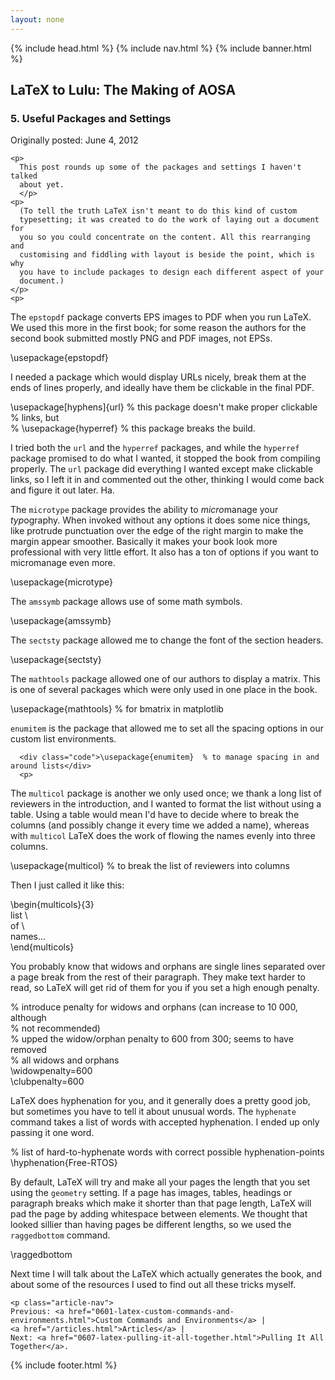 ```yaml
---
layout: none
---
```

<html>
<head>
  {% include head.html %}
</head>

<body>
  {% include nav.html %}
  {% include banner.html %}

  <section class="content box">
    <h2 id="top">LaTeX to Lulu: The Making of AOSA</h2>
    <h3 class="l2l">5. Useful Packages and Settings</h3>
    <p class="pubdate">Originally posted: June 4, 2012</p>

    <p>
      This post rounds up some of the packages and settings I haven't talked
      about yet.
      </p>
    <p>
      (To tell the truth LaTeX isn't meant to do this kind of custom
      typesetting; it was created to do the work of laying out a document for
      you so you could concentrate on the content. All this rearranging and
      customising and fiddling with layout is beside the point, which is why
      you have to include packages to design each different aspect of your
      document.)
    </p>
    <p>
The <code>epstopdf</code> package converts EPS images to PDF when you run LaTeX. We used this more in the first book; for some reason the authors for the second book submitted mostly PNG and PDF images, not EPSs.
    </p>
    <div class="code">\usepackage{epstopdf}</div>
    <p>
      I needed a package which would display URLs nicely, break them at the ends of lines properly, and ideally have them be clickable in the final PDF.
    </p>
    <div class="code">
    \usepackage[hyphens]{url} % this package doesn't make proper clickable<br />
    % links, but <br />
    % \usepackage{hyperref} % this package breaks the build.
    </div>
    <p> 
      I tried both the <code>url</code> and the <code>hyperref</code> packages, and while the <code>hyperref</code> package promised to do what I wanted, it stopped the book from compiling properly. The <code>url</code> package did everything I wanted except make clickable links, so I left it in and commented out the other, thinking I would come back and figure it out later. Ha.
      </p>
      <p>
        The <code>microtype</code> package provides the ability to
        <em>micro</em>manage your <em>typ</em>ography. When invoked without any
        options it does some nice things, like protrude punctuation over the
        edge of the right margin to make the margin appear smoother. Basically
        it makes your book look more professional with very little effort. It
        also has a ton of options if you want to micromanage even more.
      </p>
      <div class="code">\usepackage{microtype}</div>
      <p>
        The <code>amssymb</code> package allows use of some math symbols.
      </p>
      <div class="code">\usepackage{amssymb}</div>
      <p>
        The <code>sectsty</code> package allowed me to change the font of the section headers.
      </p>
      <div class="code">\usepackage{sectsty}</div>
      <p>
        The <code>mathtools</code> package allowed one of our authors to display a matrix. This is one of several packages which were only used in one place in the book.
      </p>
      <div class="code">\usepackage{mathtools} % for bmatrix in matplotlib</div>
      <p>
        <code>enumitem</code> is the package that allowed me to set all the spacing options in our custom list environments.
      </p>

      <div class="code">\usepackage{enumitem}  % to manage spacing in and around lists</div>
      <p>
The <code>multicol</code> package is another we only used once; we thank a long list of reviewers in the introduction, and I wanted to format the list without using a table. Using a table would mean I'd have to decide where to break the columns (and possibly change it every time we added a name), whereas with <code>multicol</code> LaTeX does the work of flowing the names evenly into three columns.
      </p>
      <div class="code">\usepackage{multicol} % to break the list of reviewers into columns</div>
      <p>
        Then I just called it like this:
      </p>
      <div class="code">
        \begin{multicols}{3}<br />
        list \\<br />
        of \\<br />
        names...<br />
        \end{multicols}
      </div>
      <p>
        You probably know that widows and orphans are single lines separated
        over a page break from the rest of their paragraph. They make text
        harder to read, so LaTeX will get rid of them for you if you set a high
        enough penalty.
      </p>
      <div class="code">
        % introduce penalty for widows and orphans (can increase to 10 000, although<br />
        % not recommended)<br />
        % upped the widow/orphan penalty to 600 from 300; seems to have removed<br />
        % all widows and orphans <br />
        \widowpenalty=600<br />
        \clubpenalty=600</div>
      <p>
        LaTeX does hyphenation for you, and it generally does a pretty good job, but sometimes you have to tell it about unusual words. The <code>hyphenate</code> command takes a list of words with accepted hyphenation. I ended up only passing it one word.
      </p>
      <div class="code">% list of hard-to-hyphenate words with correct possible hyphenation-points<br />
\hyphenation{Free-RTOS}</div>
      <p>
        By default, LaTeX will try and make all your pages the length that you set using the <code>geometry</code> setting. If a page has images, tables, headings or paragraph breaks which make it shorter than that page length, LaTeX will pad the page by adding whitespace between elements. We thought that looked sillier than having pages be different lengths, so we used the <code>raggedbottom</code> command.
        </p>
<div class="code">\raggedbottom</div>
        <p>
          Next time I will talk about the LaTeX which actually generates the book, and about some of the resources I used to find out all these tricks myself.
        </p>

    <p class="article-nav">
    Previous: <a href="0601-latex-custom-commands-and-environments.html">Custom Commands and Environments</a> |
    <a href="/articles.html">Articles</a> | 
    Next: <a href="0607-latex-pulling-it-all-together.html">Pulling It All Together</a>.
   </p>
  </section>

  {% include footer.html %}

</body>
</html>
